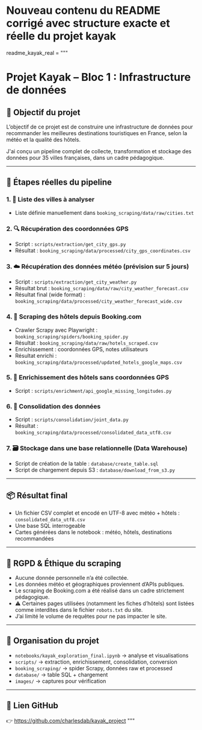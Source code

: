 # Nouveau contenu du README corrigé avec structure exacte et réelle du projet kayak
readme_kayak_real = """
# Projet Kayak – Bloc 1 : Infrastructure de données

## 🎯 Objectif du projet

L’objectif de ce projet est de construire une infrastructure de données pour recommander les meilleures destinations touristiques en France, selon la météo et la qualité des hôtels.

J'ai conçu un pipeline complet de collecte, transformation et stockage des données pour 35 villes françaises, dans un cadre pédagogique.

---

## 🧩 Étapes réelles du pipeline

### 1. 📍 Liste des villes à analyser
- Liste définie manuellement dans `booking_scraping/data/raw/cities.txt`

### 2. 🔍 Récupération des coordonnées GPS
- Script : `scripts/extraction/get_city_gps.py`
- Résultat : `booking_scraping/data/processed/city_gps_coordinates.csv`

### 3. ☁️ Récupération des données météo (prévision sur 5 jours)
- Script : `scripts/extraction/get_city_weather.py`
- Résultat brut : `booking_scraping/data/raw/city_weather_forecast.csv`
- Résultat final (wide format) : `booking_scraping/data/processed/city_weather_forecast_wide.csv`

### 4. 🏨 Scraping des hôtels depuis Booking.com
- Crawler Scrapy avec Playwright : `booking_scraping/spiders/booking_spider.py`
- Résultat : `booking_scraping/data/raw/hotels_scraped.csv`
- Enrichissement : coordonnées GPS, notes utilisateurs
- Résultat enrichi : `booking_scraping/data/processed/updated_hotels_google_maps.csv`

### 5. 📌 Enrichissement des hôtels sans coordonnées GPS
- Script : `scripts/enrichment/api_google_missing_longitudes.py`

### 6. 🔗 Consolidation des données
- Script : `scripts/consolidation/joint_data.py`
- Résultat : `booking_scraping/data/processed/consolidated_data_utf8.csv`

### 7. 🗃️ Stockage dans une base relationnelle (Data Warehouse)
- Script de création de la table : `database/create_table.sql`
- Script de chargement depuis S3 : `database/download_from_s3.py`

---

## 📦 Résultat final

- Un fichier CSV complet et encodé en UTF-8 avec météo + hôtels : `consolidated_data_utf8.csv`
- Une base SQL interrogeable
- Cartes générées dans le notebook : météo, hôtels, destinations recommandées

---

## 🔐 RGPD & Éthique du scraping

- Aucune donnée personnelle n’a été collectée.
- Les données météo et géographiques proviennent d’APIs publiques.
- Le scraping de Booking.com a été réalisé dans un cadre strictement pédagogique.
- ⚠️ Certaines pages utilisées (notamment les fiches d’hôtels) sont listées comme interdites dans le fichier `robots.txt` du site.
- J’ai limité le volume de requêtes pour ne pas impacter le site.

---

## 📁 Organisation du projet

- `notebooks/kayak_exploration_final.ipynb` → analyse et visualisations
- `scripts/` → extraction, enrichissement, consolidation, conversion
- `booking_scraping/` → spider Scrapy, données raw et processed
- `database/` → table SQL + chargement
- `images/` → captures pour vérification

---

## 🔗 Lien GitHub

👉 https://github.com/charlesdab/kayak_project
"""

